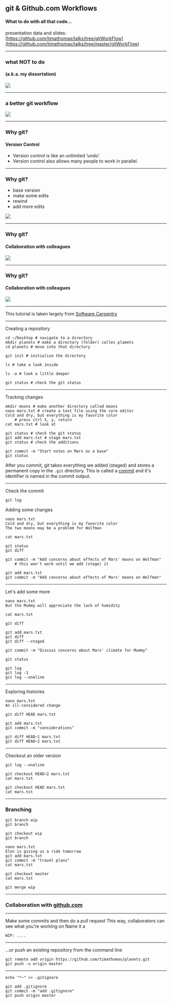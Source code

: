 ## git & Github.com Workflows

#### What to do with all that code...
presentation data and slides: 
[https://github.com/timathomas/talks/tree/gitWorkFlow](https://github.com/timathomas/talks/tree/master/gitWorkFlow)

---

### what NOT to do
#### (a.k.a. my dissertation)

![](gitWorkFlow/images/messy.png)

---

### a better git workflow 

![](gitWorkFlow/images/bettergit.png)

--- 

### Why git? 
#### Version Control

* Version control is like an unlimited ‘undo’.
* Version control also allows many people to work in parallel.

--- 

### Why git? 

* base version
* make some edits
* rewind
* add more edits

![](gitWorkFlow/images/whygit1.png)

---

### Why git?
#### Collaboration with colleagues

![](gitWorkFlow/images/whygit2.png)

---

### Why git?
#### Collaboration with colleagues

![](gitWorkFlow/images/whygit3.png)

---

This tutorial is taken largely from [Software Carpentry](https://software-carpentry.org/lessons/)

---

Creating a repository 

```
cd ~/Desktop # navigate to a directory
mkdir planets # make a directory (folder) calles plamets
cd planets # move into that directory

git init # initialize the directory

ls # take a look inside

ls -a # look a little deeper

git status # check the git status
```
---

Tracking changes 

```
mkdir moons # make another directory called moons
nano mars.txt # create a text file using the core editor
Cold and dry, but everything is my favorite color
    # press ctrl X, y, return
cat mars.txt # look at

git status # check the git status
git add mars.txt # stage mars.txt
git status # check the additions

git commit -m "Start notes on Mars as a base"
git status
```

After you commit, git takes everything we added (staged) and stores a permanent copy in the `.git` directory. This is called a [commit](http://swcarpentry.github.io/git-novice/reference#commit) and it's identifier is named in the commit output. 

--- 

Check the commit
```
git log
```

Adding some changes
```
nano mars.txt
Cold and dry, but everything is my favorite color
The two moons may be a problem for Wolfman

cat mars.txt

git status
git diff

git commit -m "Add concerns about effects of Mars' moons on Wolfman"
    # this won't work until we add (stage) it

git add mars.txt
git commit -m "Add concerns about effects of Mars' moons on Wolfman"
```

---

Let's add some more
```
nano mars.txt
But the Mummy will appreciate the lack of humidity

cat mars.txt

git diff

git add mars.txt
git diff
git diff --staged

git commit -m "Discuss concerns about Mars' climate for Mummy"

git status

git log
git log -1
git log --oneline
```

---

Exploring histories
```
nano mars.txt
An ill-considered change

git diff HEAD mars.txt

git add mars.txt
git commit -m "considerations"

git diff HEAD~1 mars.txt
git diff HEAD~2 mars.txt
```

---

Checkout an older version
```
git log --oneline

git checkout HEAD~2 mars.txt
cat mars.txt

git checkout HEAD mars.txt
cat mars.txt
```

---
### Branching
```
git branch wip
git branch

git checkout wip
git branch

nano mars.txt
Elon is giving us a ride tomorrow
git add mars.txt
git commit -m "travel plans"
cat mars.txt

git checkout master
cat mars.txt

git merge wip
```

---

### Collaboration with [github.com](https://github.com)

---

Make some commits and then do a pull request 
This way, collaborators can see what you're working on 
Name it a 
```
WIP: ....
```

---

...or push an existing repository from the command line
```
git remote add origin https://github.com/timathomas/planets.git
git push -u origin master 
```

---

```
echo "*~" >> .gitignore

git add .gitignore
git commit -m "add .gitignore"
git push origin master 
```
